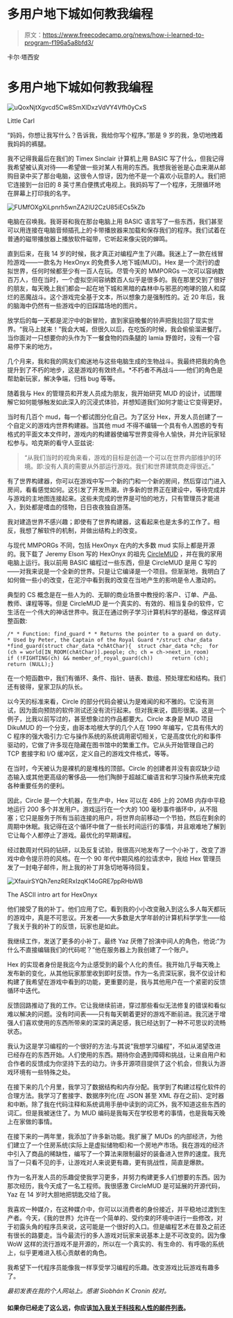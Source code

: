 # 多用户地下城如何教我编程

> 原文：<https://www.freecodecamp.org/news/how-i-learned-to-program-f196a5a8bfd3/>

卡尔·塔西安

# 多用户地下城如何教我编程

![uQoxNjtXgvcd5Cw8SmXlDxzVdVY4Vfh0yCxS](img/a7609b9383535986abd1df45ba2722f0.png)

Little Carl

“妈妈，你想让我写什么？告诉我，我给你写个程序。”那是 9 岁的我，急切地拽着我妈妈的裤腿。

我不记得我最后在我们的 Timex Sinclair 计算机上用 BASIC 写了什么，但我记得我希望被认真对待——希望做一些对某人有用的东西。我想我爸爸是心血来潮从邮购目录中买了那台电脑，这很令人惊讶，因为他不是一个喜欢小玩意的人。我们把它连接到一台旧的 8 英寸黑白便携式电视上。我妈妈写了一个程序，无限循环地在屏幕上打印我的名字。

![FUMfOXgXiLpnrh5wnZA2IU2CzU85iECs5kZb](img/473c1e030ace03990902f420dbf7f610.png)

电脑在召唤我。我哥哥和我在那台电脑上用 BASIC 语言写了一些东西，我们甚至可以用连接在电脑音频插孔上的卡带播放器来加载和保存我们的程序。我们试着在普通的磁带播放器上播放软件磁带，它听起来像尖锐的蝉鸣。

直到后来，在我 14 岁的时候，我才真正对编程产生了兴趣。我迷上了一款在线冒险游戏——一款名为 HexOnyx 的免费多人地下城(MUD)。Hex 是一个流行的虚拟世界，任何时候都至少有一百人在玩。尽管今天的 MMPORGs 一次可以容纳数百万人，但在当时，一个虚拟空间容纳数百人似乎是很多的。我在那里交到了很好的朋友，每天晚上我们都会一起在地下城和黑暗的森林中与邪恶的咆哮的狼人和腐烂的恶魔战斗。这个游戏完全基于文本，所以想象力是强制性的。近 20 年后，我的脑海中仍然有一些游戏中的旧踩踏场地的图片。

放学后的每一天都是泥泞中的新冒险，直到家庭晚餐的铃声把我拉回了现实世界。“我马上就来！”我会大喊，但很久以后，在吃饭的时候，我会偷偷溜进餐厅。当你面对一只想要你的头作为下一餐食物的四条腿的 lamia 野兽时，没有一个容易停下来的地方。

几个月来，我和我的网友们痴迷地与这些电脑生成的生物战斗。我最终把我的角色提升到了不朽的地步，这是游戏的有效终点。*不朽者不再战斗——他们的角色是帮助新玩家，解决争端，归档 bug 等等。

随着我与 Hex 的管理员和开发人员成为朋友，我开始研究 MUD 的设计，试图理解它如何能够触发如此深入的沉浸式体验，并想知道我们如何才能让它变得更好。

当时有几百个 mud，每一个都试图分化自己。为了区分 Hex，开发人员创建了一个自定义的游戏内世界构建器。当其他 mud 不得不编辑一个具有令人困惑的专有格式的平面文本文件时，游戏内的构建器使编写世界变得令人愉快，并允许玩家轻松参与。哈克斯的看守人亚兹说:

> “从我们当时的视角来看，游戏的目标是创造一个可以在世界内部维护的环境。即:没有人真的需要从外部运行游戏。我们和世界建筑商走得很近。”

有了世界构建器，你可以在游戏中写一个新的门和一个新的房间，然后穿过门进入房间，看看感觉如何。这引发了开发热潮，许多新的世界正在建设中，等待完成并与游戏的主地图连接起来。这些未完成的世界是可怕的地方，只有管理员才能进入，到处都是嗜血的怪物，日日夜夜独自游荡。

我对建造世界不感兴趣；即使有了世界构建器，这看起来也是太多的工作了。相反，我想了解软件的机制，并做出结构上的改变。

与现代 MMPORGs 不同，包括 HexOnyx 在内的大多数 mud 实际上都是开源的。我下载了 Jeremy Elson 写的 HexOnyx 的祖先 [CircleMUD](http://www.circlemud.org/) ，并在我的家用电脑上运行。我以前用 BASIC 编程过一些东西，但是 CircleMUD 是用 C 写的——对我来说是一个全新的世界。只是让它编译是一个项目。但渐渐地，我明白了如何做一些小的改变，在泥泞中看到我的改变在当地产生的影响是令人激动的。

典型的 CS 概念是在一些人为的、无聊的商业场景中教授的:客户、订单、产品、教师、课程等等。但是 CircleMUD 是一个真实的、有效的、相当复杂的软件，它生活在一个伟大的神话世界中。我正在通过例子学习计算机科学的基础，像这样调整函数:

```
/* * Function: find_guard * * Returns the pointer to a guard on duty. * Used by Peter, the Captain of the Royal Guard */struct char_data *find_guard(struct char_data *chAtChar){  struct char_data *ch;  for (ch = world[IN_ROOM(chAtChar)].people; ch; ch = ch->next_in_room)    if (!FIGHTING(ch) && member_of_royal_guard(ch))      return (ch);  return (NULL);}
```

在一个短函数中，我们有循环、条件、指针、链表、数组、预处理宏和结构。我们还有彼得，皇家卫队的队长。

以今天的标准来看，Circle 的部分代码会被认为是难闻的和不雅的。它没有测试，因为面向预防的软件测试还没有流行起来。但对我来说，圆形很美。这是一个例子，比我以前写过的，甚至想象过的作品都要大。Circle 本身是 MUD 项目 DikuMUD 的一个分支，由哥本哈根大学的几个人在 1990 年编写，它具有伟大的 C 程序的强大吸引力:它与操作系统的系统调用密切相关，它是高度优化的和事件驱动的，它做了许多现在隐藏在图书馆中的繁重工作。它从头开始管理自己的 TCP 套接字和 I/O 缓冲区，定义自己的游戏文件格式，等等。

在当时，今天被认为是裸机的是堆栈的顶部。Circle 的创建者并没有哀叹缺少动态输入或其他更高级的奢侈品——他们陶醉于超越汇编语言和学习操作系统来完成各种重要任务的便利。

因此，Circle 是一个大机器，在生产中，Hex 可以在 486 上的 20MB 内存中平稳地运行 200 多个并发用户。游戏运行在一个大的 100 毫秒事件循环中，从不阻塞；它只是服务于所有当前连接的用户，将世界向前移动一个节拍，然后在剩余的周期中休眠。我记得在这个循环中做了一些长时间运行的事情，并且艰难地了解到它让每个人都停止了游戏。最优化的早期课程。

经过数周对代码的钻研，以及反复试验，我很高兴地发布了一个小补丁，改变了游戏中命令提示符的风格。在一个 90 年代中期风格的拉请求中，我给 Hex 管理员发了一封电子邮件，附上我的补丁并急切地等待回复。

![XfauirSYQh7enzRERxIzqK14oGRE7ppRHbWB](img/244f377c6e8a8100f85330ac508c7faf.png)

The ASCII intro art for HexOnyx

他们接受了我的补丁。他们应用了它。看到我的小小改变融入到这么多人每天都玩的游戏中，真是不可思议。开发者——大多数是大学年龄的计算机科学学生——给了我关于我的补丁的反馈，玩家也是如此。

我继续工作，发送了更多的小补丁。最终 Yaz 厌倦了扮演中间人的角色，他说:“为什么不直接编辑我们的代码呢？”他在服务器上为我创建了一个账户。

Hex 的实现者身份是我迄今为止感受到的最个人化的责任。我开始几乎每天晚上发布新的变化，从其他玩家那里收到即时反馈。作为一名资深玩家，我不仅设计和构建了我希望在游戏中看到的功能，更重要的是，我与其他用户在一个紧密的反馈循环中迭代。

反馈回路推动了我的工作。它让我继续前进，穿过那些看似无法修复的错误和看似难以解决的问题。没有时间表——只有每天朝着更好的游戏不断前进。我沉迷于增强人们喜欢使用的东西所带来的深深的满足感，我已经达到了一种不可思议的流畅状态。

我认为这是学习编程的一个很好的方法:与其说“我想学习编程”，不如从渴望改进已经存在的东西开始。人们使用的东西。期待你会遇到障碍和挑战，让来自用户和合作者的反馈成为你坚持下去的动力。许多开源项目提供了这个机会，但我认为游戏环境有一些特殊之处。

在接下来的几个月里，我学习了数据结构和内存分配。我学到了构建过程化软件的合理方法。我学习了套接字、数据序列化(在 JSON 甚至 XML 存在之前)、定时器和中断。除了我在代码注释和系统调用手册中读到的词汇外，我不知道这些东西的词汇。但是我被迷住了。为 MUD 编码是我每天在学校思考的事情，也是我每天晚上在家做的事情。

在接下来的一两年里，我添加了许多新功能。我扩展了 MUDs 的内部经济，为他们建立了一个住房系统(实际上是虚拟储物柜)和一个房地产市场。我在游戏的经济中引入了商品的稀缺性，编写了一个算法来限制最好的装备进入世界的速度。我充当了一只看不见的手，让游戏对人来说更有趣，更有挑战性，简直是爆款。

作为一名开发人员的乐趣促使我学习更多，并努力构建更多人们想要的东西。因为那次经历，我今天成了一名工程师。我很感激 CircleMUD 是可延展的开源代码，Yaz 在 14 岁时大胆地把钥匙交给了我。

我喜欢一种媒介，在这种媒介中，你可以以消费者的身份接近，并平稳地过渡到生产者。今天，《我的世界》允许在一个简单的、受约束的环境中进行一些修改，对于初露头角的程序员来说，这可能是一个很好的入口。但是编程艺术在普及之前还有很长的路要走。当今最流行的多人游戏对玩家来说基本上是不可改变的。因为像 WoW 这样的流行游戏不是开源的，所以在一个真实的、有生命的、有呼吸的系统上，似乎更难进入核心贡献者的角色。

我希望下一代程序员能像我一样享受学习编程的乐趣。改变游戏比玩游戏有趣多了。

*最初发表在我的个人网站上。感谢 Siobhán K Cronin 校对。*

#### 如果你已经走了这么远，你应该[加入我关于科技和人性的邮件列表](http://tashian.com/superstack)。